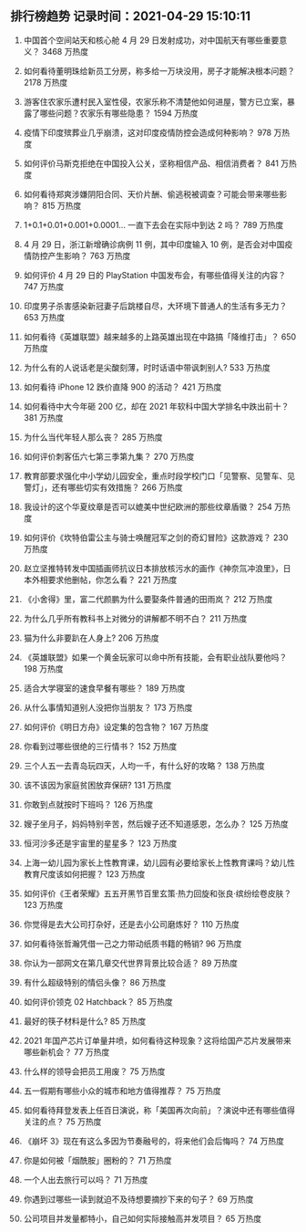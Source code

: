 
## 排行榜趋势 记录时间：2021-04-29 15:10:11
  
  1. 中国首个空间站天和核心舱 4 月 29 日发射成功，对中国航天有哪些重要意义？ 3468 万热度
    
  2. 如何看待董明珠给新员工分房，称多给一万块没用，房子才能解决根本问题？ 2178 万热度
    
  3. 游客住农家乐遭村民入室性侵，农家乐称不清楚他如何进屋，警方已立案，暴露了哪些问题？农家乐有哪些隐患？ 1594 万热度
    
  4. 疫情下印度殡葬业几乎崩溃，这对印度疫情防控会造成何种影响？ 978 万热度
    
  5. 如何评价马斯克拒绝在中国投入公关，坚称相信产品、相信消费者？ 841 万热度
    
  6. 如何看待郑爽涉嫌阴阳合同、天价片酬、偷逃税被调查？可能会带来哪些影响？ 815 万热度
    
  7. 1+0.1+0.01+0.001+0.0001... 一直下去会在实际中到达 2 吗？ 789 万热度
    
  8. 4 月 29 日，浙江新增确诊病例 11 例，其中印度输入 10 例，是否会对中国疫情防控产生影响？ 763 万热度
    
  9. 如何评价 4 月 29 日的 PlayStation 中国发布会，有哪些值得关注的内容？ 747 万热度
    
  10. 印度男子杀害感染新冠妻子后跳楼自尽，大环境下普通人的生活有多无力？ 653 万热度
    
  11. 如何看待《英雄联盟》越来越多的上路英雄出现在中路搞「降维打击」？ 650 万热度
    
  12. 为什么有的人说话老是尖酸刻薄，时时话语中带讽刺别人? 533 万热度
    
  13. 如何看待 iPhone 12 跌价直降 900 的活动？ 421 万热度
    
  14. 如何看待中大今年砸 200 亿，却在 2021 年软科中国大学排名中跌出前十？ 381 万热度
    
  15. 为什么当代年轻人那么丧？ 285 万热度
    
  16. 如何评价刺客伍六七第三季第九集？ 270 万热度
    
  17. 教育部要求强化中小学幼儿园安全，重点时段学校门口「见警察、见警车、见警灯」，还有哪些切实有效措施？ 266 万热度
    
  18. 我设计的这个华夏纹章是否可以媲美中世纪欧洲的那些纹章盾徽？ 254 万热度
    
  19. 如何评价《坎特伯雷公主与骑士唤醒冠军之剑的奇幻冒险》这款游戏？ 230 万热度
    
  20. 赵立坚推特转发中国插画师抗议日本排放核污水的画作《神奈氚冲浪里》，日本外相要求他删帖，你怎么看？ 221 万热度
    
  21. 《小舍得》里，富二代颜鹏为什么要娶条件普通的田雨岚？ 212 万热度
    
  22. 为什么几乎所有教科书上对微分的讲解都不明不白？ 211 万热度
    
  23. 猫为什么非要趴在人身上? 206 万热度
    
  24. 《英雄联盟》如果一个黄金玩家可以命中所有技能，会有职业战队要他吗？ 198 万热度
    
  25. 适合大学寝室的速食早餐有哪些？ 189 万热度
    
  26. 从什么事情知道别人没把你当朋友？ 173 万热度
    
  27. 如何评价《明日方舟》设定集的包含物？ 167 万热度
    
  28. 你看到过哪些很绝的三行情书？ 152 万热度
    
  29. 三个人五一去青岛玩四天，人均一千，有什么好的攻略？ 138 万热度
    
  30. 该不该因为家庭贫困放弃保研? 131 万热度
    
  31. 你敢到点就按时下班吗？ 126 万热度
    
  32. 嫂子坐月子，妈妈特别辛苦，然后嫂子还不知道感恩，怎么办？ 125 万热度
    
  33. 恒河沙多还是宇宙里的星星多？ 123 万热度
    
  34. 上海一幼儿园为家长上性教育课，幼儿园有必要给家长上性教育课吗？幼儿性教育尺度该如何把握？ 123 万热度
    
  35. 如何评价《王者荣耀》五五开黑节百里玄策·热力回旋和张良·缤纷绘卷皮肤？ 123 万热度
    
  36. 你觉得是去大公司打杂好，还是去小公司磨炼好？ 110 万热度
    
  37. 如何看待张哲瀚凭借一己之力带动纸质书籍的畅销? 96 万热度
    
  38. 你认为一部网文在第几章交代世界背景比较合适？ 89 万热度
    
  39. 有什么超级特别的情侣头像？ 86 万热度
    
  40. 如何评价领克 02 Hatchback？ 85 万热度
    
  41. 最好的筷子材料是什么? 85 万热度
    
  42. 2021 年国产芯片订单量井喷，如何看待这种现象？这将给国产芯片发展带来哪些新机会？ 77 万热度
    
  43. 什么样的领导会把员工用废？ 75 万热度
    
  44. 五一假期有哪些小众的城市和地方值得推荐？ 75 万热度
    
  45. 如何看待拜登发表上任百日演说，称「美国再次向前」？演说中还有哪些值得关注的点？ 75 万热度
    
  46. 《崩坏 3》现在有这么多因为节奏融号的，将来他们会后悔吗？ 74 万热度
    
  47. 你是如何被「烟酰胺」圈粉的？ 71 万热度
    
  48. 一个人出去旅行可以吗？ 71 万热度
    
  49. 你遇到过哪些一读到就迫不及待想要摘抄下来的句子？ 69 万热度
    
  50. 公司项目并发量都特小，自己如何实际接触高并发项目？ 65 万热度
    